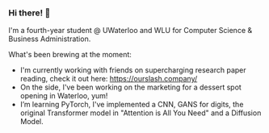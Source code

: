 ### Hi there!  👋

I'm a fourth-year student @ UWaterloo and WLU for Computer Science & Business Administration.

What's been brewing at the moment:
- I'm currently working with friends on supercharging research paper reading, check it out here: https://ourslash.company/
- On the side, I've been working on the marketing for a dessert spot opening in Waterloo, yum!
- I’m learning PyTorch, I've implemented a CNN, GANS for digits, the original Transformer model in "Attention is All You Need" and a Diffusion Model.
